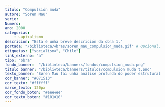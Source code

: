```yaml
---
titulo: "Compulsión muda"
autore: "Soren Mau"
serie:
Numero:
ano: 2000
categorias:
    - Capitalismo
descricion: "Esta é unha breve descrición da obra 1."
portada: "/biblioteca/obras/soren_mau_compulsion_muda.gif" # Opcional, imaxe da portada
etiquetas: ["socialismo", "Chile"]
link_externo: "a"
tipo: "obra"
fondo_banner:  "/biblioteca/banners/fondos/compulsion_muda.png"
titulo_banner: "/biblioteca/banners/titulos/compulsion_muda_t.png"
texto_banner: "Søren Mau fai unha análise profunda do poder estrutural do capitalismo, alén da coerción directa. Mau explora como o sistema económico exerce un control 'mudo' a través de mecanismos invisibles que moldean a vida cotiá, obrigando aos individuos a participar nel mesmo sen necesidade de violencia explícita."
cor_banner: "#071513"
cor_texto: "#ffffff"
marxe_texto: 120px
cor_fondo_boton: "#eeeeee"
cor_texto_boton: "#101010"
---
```


